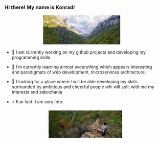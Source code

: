 ### Hi there! My name is Konrad!


<!-- <p align="center">
  <img src="./images1/p1.jpg" alt="Screenshot" style="width: 100%; max-height: 100px;">
</p>
 -->
 <p align="center">
  <img src="./images1/p1.jpg" alt="Screenshot" style="width: 50%;">
</p>

- 🔭 I am currently working on my github projects and developing my programming skills <fire>
- 🌱 I’m currently learning almost evcerything which appears interesting and paradigmats of web development, microservices architecture.
- 👯 I looking for a place where I will be able developing my skills surrounded by ambitious and cheerful people whi will split with me my interests and zakochania
- ⚡ Fun fact: I am very into: 
  
  
  <p align="center">
  <img src="./images1/p2.jpg" alt="Screenshot" style="width: 50%;">
</p>
<!-- <p align="center">
  <img src="./images1/p2.jpg" alt="Screenshot" style="width: 100%; max-height: 100px;">
</p> -->
